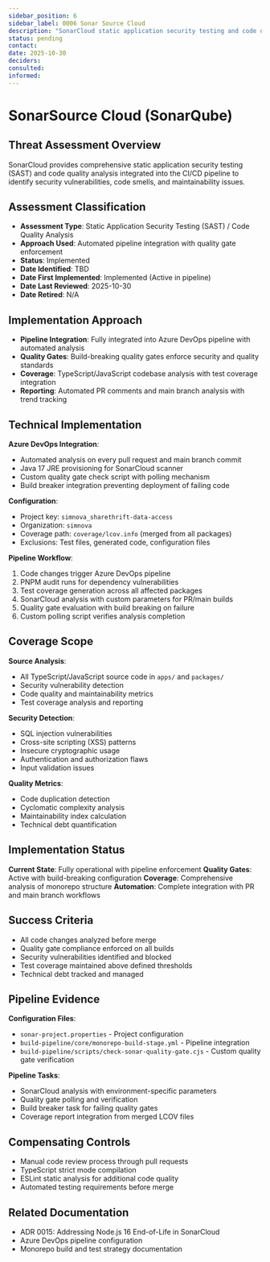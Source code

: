 ```yaml
---
sidebar_position: 6
sidebar_label: 0006 Sonar Source Cloud
description: "SonarCloud static application security testing and code quality analysis integration"
status: pending
contact: 
date: 2025-10-30
deciders: 
consulted: 
informed: 
---
```


# SonarSource Cloud (SonarQube)

## Threat Assessment Overview
SonarCloud provides comprehensive static application security testing (SAST) and code quality analysis integrated into the CI/CD pipeline to identify security vulnerabilities, code smells, and maintainability issues.

## Assessment Classification
- **Assessment Type**: Static Application Security Testing (SAST) / Code Quality Analysis
- **Approach Used**: Automated pipeline integration with quality gate enforcement
- **Status**: Implemented
- **Date Identified**: TBD
- **Date First Implemented**: Implemented (Active in pipeline)
- **Date Last Reviewed**: 2025-10-30
- **Date Retired**: N/A

## Implementation Approach
- **Pipeline Integration**: Fully integrated into Azure DevOps pipeline with automated analysis
- **Quality Gates**: Build-breaking quality gates enforce security and quality standards
- **Coverage**: TypeScript/JavaScript codebase analysis with test coverage integration
- **Reporting**: Automated PR comments and main branch analysis with trend tracking

## Technical Implementation
**Azure DevOps Integration**:
- Automated analysis on every pull request and main branch commit
- Java 17 JRE provisioning for SonarCloud scanner
- Custom quality gate check script with polling mechanism
- Build breaker integration preventing deployment of failing code

**Configuration**:
- Project key: `simnova_sharethrift-data-access`
- Organization: `simnova`
- Coverage path: `coverage/lcov.info` (merged from all packages)
- Exclusions: Test files, generated code, configuration files

**Pipeline Workflow**:
1. Code changes trigger Azure DevOps pipeline
2. PNPM audit runs for dependency vulnerabilities
3. Test coverage generation across all affected packages
4. SonarCloud analysis with custom parameters for PR/main builds
5. Quality gate evaluation with build breaking on failure
6. Custom polling script verifies analysis completion

## Coverage Scope
**Source Analysis**:
- All TypeScript/JavaScript source code in `apps/` and `packages/`
- Security vulnerability detection
- Code quality and maintainability metrics
- Test coverage analysis and reporting

**Security Detection**:
- SQL injection vulnerabilities
- Cross-site scripting (XSS) patterns
- Insecure cryptographic usage
- Authentication and authorization flaws
- Input validation issues

**Quality Metrics**:
- Code duplication detection
- Cyclomatic complexity analysis
- Maintainability index calculation
- Technical debt quantification

## Implementation Status
**Current State**: Fully operational with pipeline enforcement
**Quality Gates**: Active with build-breaking configuration
**Coverage**: Comprehensive analysis of monorepo structure
**Automation**: Complete integration with PR and main branch workflows

## Success Criteria
- All code changes analyzed before merge
- Quality gate compliance enforced on all builds
- Security vulnerabilities identified and blocked
- Test coverage maintained above defined thresholds
- Technical debt tracked and managed

## Pipeline Evidence
**Configuration Files**:
- `sonar-project.properties` - Project configuration
- `build-pipeline/core/monorepo-build-stage.yml` - Pipeline integration
- `build-pipeline/scripts/check-sonar-quality-gate.cjs` - Custom quality gate verification

**Pipeline Tasks**:
- SonarCloud analysis with environment-specific parameters
- Quality gate polling and verification
- Build breaker task for failing quality gates
- Coverage report integration from merged LCOV files

## Compensating Controls
- Manual code review process through pull requests
- TypeScript strict mode compilation
- ESLint static analysis for additional code quality
- Automated testing requirements before merge

## Related Documentation
- ADR 0015: Addressing Node.js 16 End-of-Life in SonarCloud
- Azure DevOps pipeline configuration
- Monorepo build and test strategy documentation